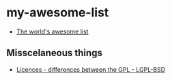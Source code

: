 # my-awesome-list

* [The world's awesome list](https://github.com/sindresorhus/awesome)




## Misscelaneous things

* [Licences - differences between the GPL - LGPL-BSD](http://fosswire.com/post/2007/04/the-differences-between-the-gpl-lgpl-and-the-bsd/)
